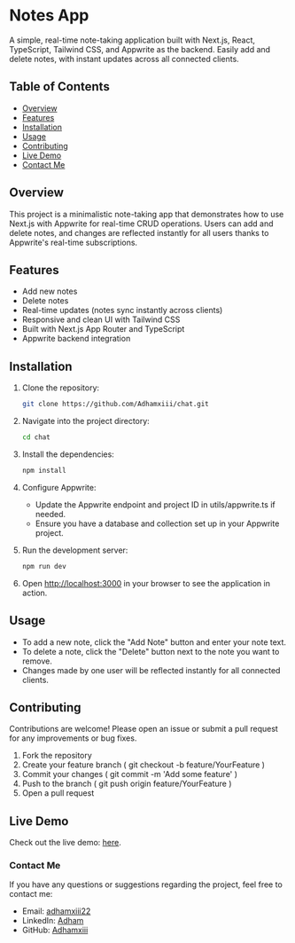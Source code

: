 # Notes App

A simple, real-time note-taking application built with Next.js, React, TypeScript, Tailwind CSS, and Appwrite as the backend. Easily add and delete notes, with instant updates across all connected clients.

## Table of Contents

- [Overview](#overview)
- [Features](#features)
- [Installation](#installation)
- [Usage](#usage)
- [Contributing](#contributing)
- [Live Demo](#live-demo)
- [Contact Me](#contact-me)

## Overview

This project is a minimalistic note-taking app that demonstrates how to use Next.js with Appwrite for real-time CRUD operations. Users can add and delete notes, and changes are reflected instantly for all users thanks to Appwrite's real-time subscriptions.

## Features

- Add new notes
- Delete notes
- Real-time updates (notes sync instantly across clients)
- Responsive and clean UI with Tailwind CSS
- Built with Next.js App Router and TypeScript
- Appwrite backend integration

## Installation

1. Clone the repository:

   ```bash
   git clone https://github.com/Adhamxiii/chat.git
   ```

2. Navigate into the project directory:

   ```bash
   cd chat
   ```

3. Install the dependencies:

   ```bash
   npm install
   ```

4. Configure Appwrite:

    - Update the Appwrite endpoint and project ID in utils/appwrite.ts if needed.
    - Ensure you have a database and collection set up in your Appwrite project.

5. Run the development server:

   ```bash
   npm run dev
   ```

6. Open [http://localhost:3000](http://localhost:3000) in your browser to see the application in action.

## Usage

- To add a new note, click the "Add Note" button and enter your note text.
- To delete a note, click the "Delete" button next to the note you want to remove.
- Changes made by one user will be reflected instantly for all connected clients.

## Contributing

Contributions are welcome! Please open an issue or submit a pull request for any improvements or bug fixes.

1. Fork the repository
2. Create your feature branch ( git checkout -b feature/YourFeature )
3. Commit your changes ( git commit -m 'Add some feature' )
4. Push to the branch ( git push origin feature/YourFeature )
5. Open a pull request

## Live Demo

Check out the live demo: [here](https://doit-khaki.vercel.app/).

### Contact Me

If you have any questions or suggestions regarding the project, feel free to contact me:

- Email: [adhamxiii22](mailto:adhamxiii22@gmail.com)
- LinkedIn: [Adham](https://www.linkedin.com/in/adhamnasser/)
- GitHub: [Adhamxiii](https://github.com/Adhamxiii)
